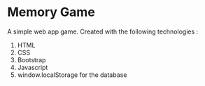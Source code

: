 # Memory Game
A simple web app game. Created with the following technologies :
1. HTML
2. CSS
3. Bootstrap
4. Javascript
5. window.localStorage for the database
